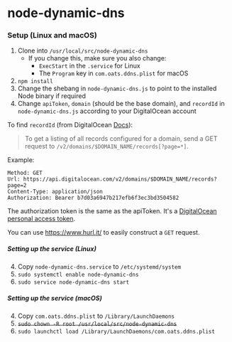 # node-dynamic-dns

### Setup (Linux and macOS)
1. Clone into `/usr/local/src/node-dynamic-dns`
	- If you change this, make sure you also change:
	  - `ExecStart` in the `.service` for Linux
	  - The `Program` key in `com.oats.ddns.plist` for macOS
2. `npm install`
3. Change the shebang in `node-dynamic-dns.js` to point to the installed Node binary if required
3. Change `apiToken`, `domain` (should be the base domain), and `recordId` in `node-dynamic-dns.js` according to your DigitalOcean account

To find `recordId` (from DigitalOcean [Docs](https://developers.digitalocean.com/documentation/v2/#domain-records)):
> To get a listing of all records configured for a domain, send a GET request to `/v2/domains/$DOMAIN_NAME/records[?page=*]`.

Example:
```
Method: GET
Url: https://api.digitalocean.com/v2/domains/$DOMAIN_NAME/records?page=2
Content-Type: application/json
Authorization: Bearer b7d03a6947b217efb6f3ec3bd3504582
```
The authorization token is the same as the apiToken. It's a [DigitalOcean personal access token](https://www.digitalocean.com/community/tutorials/how-to-use-the-digitalocean-api-v2).

You can use https://www.hurl.it/ to easily construct a `GET` request.

##### Setting up the service (Linux)

4. Copy `node-dynamic-dns.service` to `/etc/systemd/system`
5. `sudo systemctl enable node-dynamic-dns`
6. `sudo service node-dynamic-dns start`

##### Setting up the service (macOS)

4. Copy `com.oats.ddns.plist` to `/Library/LaunchDaemons`
5. ~~`sudo chown -R root /usr/local/src/node-dynamic-dns`~~
6. `sudo launchctl load /Library/LaunchDaemons/com.oats.ddns.plist`
